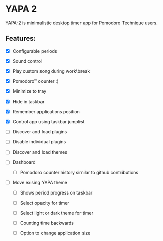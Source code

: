 YAPA 2
====

YAPA-2 is minimalistic desktop timer app for Pomodoro Technique users. 

Features:
---------

- [x] Configurable periods
- [x] Sound control
- [x] Play custom song during work\break
- [x] Pomodoro™ counter :)
- [x] Minimize to tray
- [x] Hide in taskbar
- [x] Remember applications position
- [x] Control app using taskbar jumplist
- [ ] Discover and load plugins
- [ ] Disable individual plugins
- [ ] Discover and load themes

- [ ] Dashboard
  - [ ] Pomodoro counter history similar to github contributions

- [ ] Move exising YAPA theme
  - [ ] Shows period progress on taskbar
  - [ ] Select opacity for timer
  - [ ] Select light or dark theme for timer
  - [ ] Counting time backwards
  - [ ] Option to change application size

